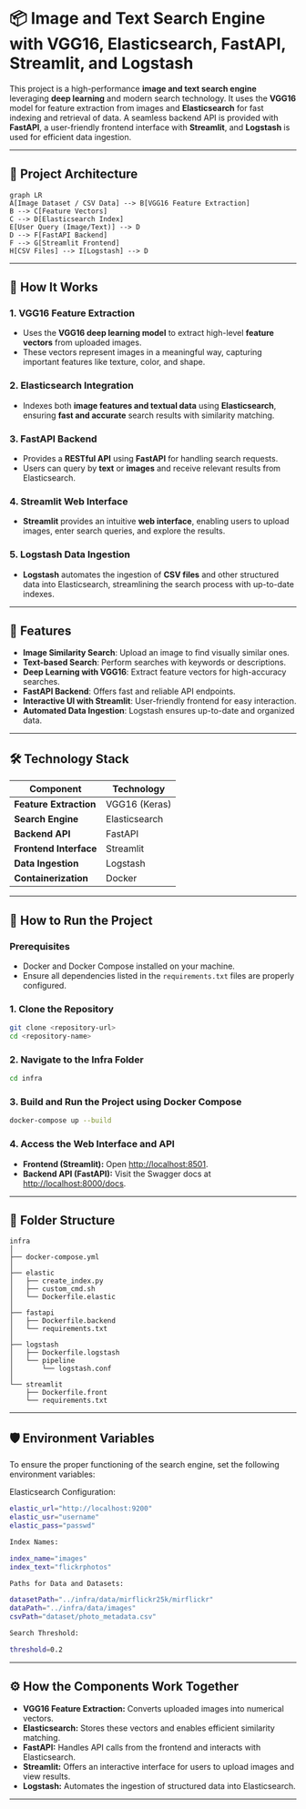 
# 📦 Image and Text Search Engine with VGG16, Elasticsearch, FastAPI, Streamlit, and Logstash

This project is a high-performance **image and text search engine** leveraging **deep learning** and modern search technology. It uses the **VGG16** model for feature extraction from images and **Elasticsearch** for fast indexing and retrieval of data. A seamless backend API is provided with **FastAPI**, a user-friendly frontend interface with **Streamlit**, and **Logstash** is used for efficient data ingestion.

---

## 📂 **Project Architecture**

```mermaid
graph LR
A[Image Dataset / CSV Data] --> B[VGG16 Feature Extraction]
B --> C[Feature Vectors]
C --> D[Elasticsearch Index]
E[User Query (Image/Text)] --> D
D --> F[FastAPI Backend]
F --> G[Streamlit Frontend]
H[CSV Files] --> I[Logstash] --> D

```

---

## 🚀 **How It Works**

### 1. **VGG16 Feature Extraction**  
- Uses the **VGG16 deep learning model** to extract high-level **feature vectors** from uploaded images.  
- These vectors represent images in a meaningful way, capturing important features like texture, color, and shape.

### 2. **Elasticsearch Integration**  
- Indexes both **image features and textual data** using **Elasticsearch**, ensuring **fast and accurate** search results with similarity matching. 

### 3. **FastAPI Backend**  
- Provides a **RESTful API** using **FastAPI** for handling search requests.  
- Users can query by **text** or **images** and receive relevant results from Elasticsearch.

### 4. **Streamlit Web Interface**  
- **Streamlit** provides an intuitive **web interface**, enabling users to upload images, enter search queries, and explore the results. 

### 5. **Logstash Data Ingestion**  
- **Logstash** automates the ingestion of **CSV files** and other structured data into Elasticsearch, streamlining the search process with up-to-date indexes.

---

## 📸 **Features**

- **Image Similarity Search**: Upload an image to find visually similar ones.
- **Text-based Search**: Perform searches with keywords or descriptions.
- **Deep Learning with VGG16**: Extract feature vectors for high-accuracy searches.
- **FastAPI Backend**: Offers fast and reliable API endpoints.
- **Interactive UI with Streamlit**: User-friendly frontend for easy interaction.
- **Automated Data Ingestion**: Logstash ensures up-to-date and organized data.

---

## 🛠️ **Technology Stack**

| Component         | Technology    |
|-------------------|---------------|
| **Feature Extraction** | VGG16 (Keras) |
| **Search Engine**     | Elasticsearch |
| **Backend API**       | FastAPI       |
| **Frontend Interface**| Streamlit     |
| **Data Ingestion**    | Logstash      |
| **Containerization**  | Docker        |

---


## 🔧 **How to Run the Project**

### Prerequisites  
- Docker and Docker Compose installed on your machine.
- Ensure all dependencies listed in the `requirements.txt` files are properly configured.

### 1. **Clone the Repository**

```bash
git clone <repository-url>
cd <repository-name>
```

### 2. **Navigate to the Infra Folder**

```bash
cd infra
```

### 3. **Build and Run the Project using Docker Compose**

```bash
docker-compose up --build
```

### 4. **Access the Web Interface and API**  
- **Frontend (Streamlit):** Open [http://localhost:8501](http://localhost:8501).  
- **Backend API (FastAPI):** Visit the Swagger docs at [http://localhost:8000/docs](http://localhost:8000/docs).

---

## 📂 **Folder Structure**

```
infra
│
├── docker-compose.yml
│
├── elastic
│   ├── create_index.py
│   ├── custom_cmd.sh
│   └── Dockerfile.elastic
│
├── fastapi
│   ├── Dockerfile.backend
│   └── requirements.txt
│
├── logstash
│   ├── Dockerfile.logstash
│   └── pipeline
│       └── logstash.conf
│
└── streamlit
    ├── Dockerfile.front
    └── requirements.txt
```

---

## 🛡️ **Environment Variables** 
To ensure the proper functioning of the search engine, set the following environment variables:

Elasticsearch Configuration:

```bash
elastic_url="http://localhost:9200"
elastic_usr="username"
elastic_pass="passwd"

Index Names:

index_name="images"
index_text="flickrphotos"

Paths for Data and Datasets:

datasetPath="../infra/data/mirflickr25k/mirflickr"
dataPath="../infra/data/images"
csvPath="dataset/photo_metadata.csv"

Search Threshold:

threshold=0.2
```
---
## ⚙️ **How the Components Work Together**

- **VGG16 Feature Extraction:** Converts uploaded images into numerical vectors.  
- **Elasticsearch:** Stores these vectors and enables efficient similarity matching.  
- **FastAPI:** Handles API calls from the frontend and interacts with Elasticsearch.  
- **Streamlit:** Offers an interactive interface for users to upload images and view results.  
- **Logstash:** Automates the ingestion of structured data into Elasticsearch.

---
